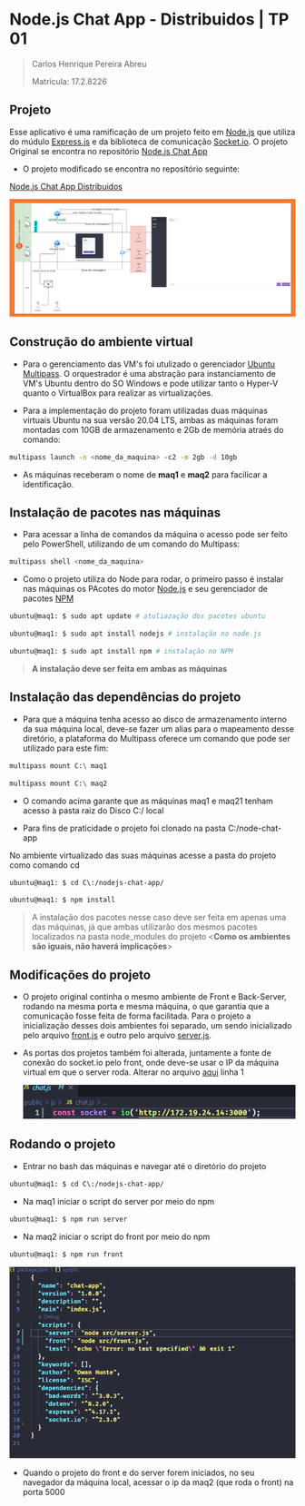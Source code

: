 # Node.js Chat App - Distribuidos | TP 01

>  Carlos Henrique Pereira Abreu
>
> Matrícula: 17.2.8226

## Projeto

Esse aplicativo é uma ramificação de um projeto feito em [Node.js](https://nodejs.org/en/download/) que utiliza do múdulo [Express.js](https://expressjs.com/) e da biblioteca de comunicação [Socket.io](https://socket.io/). O projeto Original se encontra no repositório [Node.js Chat App](https://github.com/owanhunte/nodejs-chat-app)

- O projeto modificado se encontra no repositório seguinte:

[Node.js Chat App Distribuidos](https://github.com/carloshnpa/nodejs-chat-app)

![diagrama](./assets/diagrama_socket.png)


## Construção do ambiente virtual

- Para o gerenciamento das VM's foi utulizado o gerenciador [Ubuntu Multipass](https://multipass.run/). O orquestrador é uma abstração para instanciamento de VM's Ubuntu dentro do SO Windows e pode utilizar tanto o Hyper-V quanto o VirtualBox para realizar as virtualizações.

- Para a implementação do projeto foram utilizadas duas máquinas virtuais Ubuntu na sua versão 20.04 LTS, ambas as máquinas foram montadas com 10GB de armazenamento e 2Gb de memória atraés do comando:
```sh
multipass launch -n <nome_da_maquina> -c2 -m 2gb -d 10gb
```  

- As máquinas receberam o nome de **maq1** e **maq2** para facilicar a identificação.


## Instalação de pacotes nas máquinas

- Para acessar a linha de comandos da máquina o acesso pode ser feito pelo PowerShell, utilizando de um comando do Multipass:
```sh
multipass shell <nome_da_maquina>
```

- Como o projeto utiliza do Node para rodar, o primeiro passo é instalar nas máquinas os PAcotes do motor [Node.js](https://nodejs.org/) e seu gerenciador de pacotes [NPM](https://www.npmjs.com/)


```bash
ubuntu@maq1: $ sudo apt update # atuliazação dos pacotes ubuntu
```
```bash
ubuntu@maq1: $ sudo apt install nodejs # instalação no node.js
```
```bash
ubuntu@maq1: $ sudo apt install npm # instalação no NPM
```

>  **A instalação deve ser feita em ambas as máquinas**


## Instalação das dependências do projeto

- Para que a máquina tenha acesso ao disco de armazenamento interno da sua máquina local, deve-se fazer um alias para o mapeamento desse diretório, a plataforma do Multipass oferece um comando que pode ser utilizado para este fim:

```bash
multipass mount C:\ maq1
```
```bash
multipass mount C:\ maq2
```

- O comando acima garante que as máquinas maq1 e maq21 tenham acesso à pasta raiz do Disco C:/ local

- Para fins de praticidade o projeto foi clonado na pasta C:/node-chat-app

No ambiente virtualizado das suas máquinas acesse a pasta do projeto como comando cd

```bash
ubuntu@maq1: $ cd C\:/nodejs-chat-app/
```
```bash
ubuntu@maq1: $ npm install
```

> A instalação dos pacotes nesse caso deve ser feita em apenas uma das máquinas, já que ambas utilizarão dos mesmos pacotes localizados na pasta node_modules do projeto <**Como os ambientes são iguais, não haverá implicações**>


## Modificações do projeto

-  O projeto original continha o mesmo ambiente de Front e Back-Server, rodando na mesma porta e mesma máquina, o que garantia que a comunicação fosse feita de forma facilitada. Para o projeto a inicialização desses dois ambientes foi separado, um sendo inicializado pelo arquivo [front.js](src/front.js) e outro pelo arquivo [server.js](src/server.js).

- As portas dos projetos também foi alterada, juntamente a fonte de conexão do socket.io pelo front, onde deve-se usar o IP da máquina virtual em que o server roda. Alterar no arquivo [aqui](public/js/chat.js) linha 1

  ![alteração](./assets/socket_line.png)


## Rodando o projeto

- Entrar no bash das máquinas e navegar até o diretório do projeto

```bash
ubuntu@maq1: $ cd C\:/nodejs-chat-app/
```

- Na maq1 iniciar o script do server por meio do npm
```bash
ubuntu@maq1: $ npm run server
```

- Na maq2 iniciar o script do front por meio do npm
```bash
ubuntu@maq1: $ npm run front
```

![scripts](./assets/scripts.png)



- Quando o projeto do front e do server forem iniciados, no seu navegador da máquina local, acessar o ip da maq2 (que roda o front) na porta 5000

